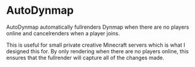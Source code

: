 # AutoDynmap
AutoDynmap automatically fullrenders Dynmap when there are no players online and cancelrenders when a player joins.

This is useful for small private creative Minecraft servers which is what I designed this for.
By only rendering when there are no players online, this ensures that the fullrender will capture all of the changes made.
